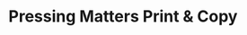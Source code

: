 ---
title: "Pressing Matters Print & Copy"
url: /vermillion/pressing-matters-print-and-copy/
shop: copyshop
---